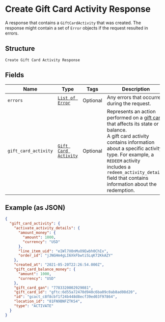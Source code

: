 
# Create Gift Card Activity Response

A response that contains a `GiftCardActivity` that was created.
The response might contain a set of `Error` objects if the request resulted in errors.

## Structure

`Create Gift Card Activity Response`

## Fields

| Name | Type | Tags | Description |
|  --- | --- | --- | --- |
| `errors` | [`List of Error`](../../doc/models/error.md) | Optional | Any errors that occurred during the request. |
| `gift_card_activity` | [`Gift Card Activity`](../../doc/models/gift-card-activity.md) | Optional | Represents an action performed on a [gift card](../../doc/models/gift-card.md) that affects its state or balance.<br>A gift card activity contains information about a specific activity type. For example, a `REDEEM` activity<br>includes a `redeem_activity_details` field that contains information about the redemption. |

## Example (as JSON)

```json
{
  "gift_card_activity": {
    "activate_activity_details": {
      "amount_money": {
        "amount": 1000,
        "currency": "USD"
      },
      "line_item_uid": "eIWl7X0nMuO9Ewbh0ChIx",
      "order_id": "jJNGHm4gLI6XkFbwtiSLqK72KkAZY"
    },
    "created_at": "2021-05-20T22:26:54.000Z",
    "gift_card_balance_money": {
      "amount": 1000,
      "currency": "USD"
    },
    "gift_card_gan": "7783320002929081",
    "gift_card_id": "gftc:6d55a72470d940c6ba09c0ab8ad08d20",
    "id": "gcact_c8f8cbf1f24b448d8ecf39ed03f97864",
    "location_id": "81FN9BNFZTKS4",
    "type": "ACTIVATE"
  }
}
```

